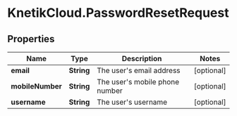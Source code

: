 # KnetikCloud.PasswordResetRequest

## Properties
Name | Type | Description | Notes
------------ | ------------- | ------------- | -------------
**email** | **String** | The user&#39;s email address | [optional] 
**mobileNumber** | **String** | The user&#39;s mobile phone number | [optional] 
**username** | **String** | The user&#39;s username | [optional] 


